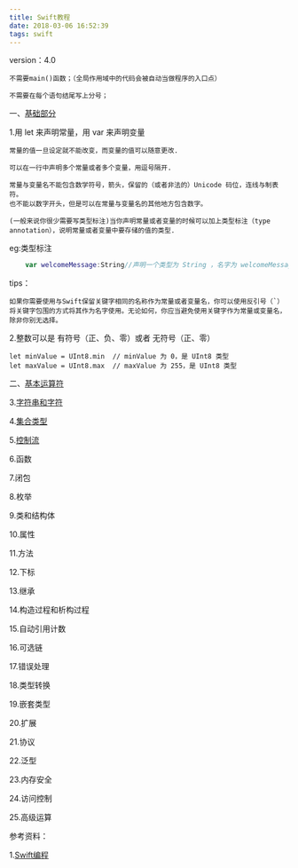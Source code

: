 ```yaml
---
title: Swift教程
date: 2018-03-06 16:52:39
tags: swift
---
```

version：4.0

	不需要main()函数；（全局作用域中的代码会被自动当做程序的入口点）
	
	不需要在每个语句结尾写上分号；

一、[基础部分](http://www.swift51.com/swift4.0/chapter2/01_The_Basics.html)

1.用 let 来声明常量，用 var 来声明变量
	
	常量的值一旦设定就不能改变，而变量的值可以随意更改.
	
	可以在一行中声明多个常量或者多个变量，用逗号隔开.
	
	常量与变量名不能包含数学符号，箭头，保留的（或者非法的）Unicode 码位，连线与制表符。
	也不能以数字开头，但是可以在常量与变量名的其他地方包含数字。
	
	(一般来说你很少需要写类型标注)当你声明常量或者变量的时候可以加上类型标注（type annotation），说明常量或者变量中要存储的值的类型.
	
eg:类型标注
	
``` swift
	var welcomeMessage:String//声明一个类型为 String ，名字为 welcomeMessage 的变量。
```

tips：

	如果你需要使用与Swift保留关键字相同的名称作为常量或者变量名，你可以使用反引号（`）将关键字包围的方式将其作为名字使用。无论如何，你应当避免使用关键字作为常量或变量名，除非你别无选择。

2.整数可以是 有符号（正、负、零）或者 无符号（正、零）

	let minValue = UInt8.min  // minValue 为 0，是 UInt8 类型
	let maxValue = UInt8.max  // maxValue 为 255，是 UInt8 类型



二、[基本运算符](http://www.swift51.com/swift4.0/chapter2/02_Basic_Operators.html)



3.[字符串和字符](http://www.swift51.com/swift4.0/chapter2/03_Strings_and_Characters.html)


4.[集合类型](http://www.swift51.com/swift4.0/chapter2/04_Collection_Types.html)

5.[控制流](http://www.swift51.com/swift4.0/chapter2/05_Control_Flow.html)


6.函数


7.闭包

8.枚举

9.类和结构体

10.属性

11.方法

12.下标

13.继承

14.构造过程和析构过程

15.自动引用计数

16.可选链

17.错误处理

18.类型转换

19.嵌套类型

20.扩展

21.协议

22.泛型

23.内存安全

24.访问控制

25.高级运算










参考资料：

1.[Swift编程](http://www.swift51.com/swift4.0/)
